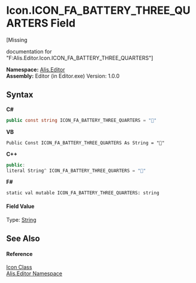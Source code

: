 # Icon.ICON_FA_BATTERY_THREE_QUARTERS Field
 

\[Missing <summary> documentation for "F:Alis.Editor.Icon.ICON_FA_BATTERY_THREE_QUARTERS"\]

**Namespace:**&nbsp;<a href="b150ade4-39de-a232-5f06-d3cdc1b2c538">Alis.Editor</a><br />**Assembly:**&nbsp;Editor (in Editor.exe) Version: 1.0.0

## Syntax

**C#**<br />
``` C#
public const string ICON_FA_BATTERY_THREE_QUARTERS = ""
```

**VB**<br />
``` VB
Public Const ICON_FA_BATTERY_THREE_QUARTERS As String = ""
```

**C++**<br />
``` C++
public:
literal String^ ICON_FA_BATTERY_THREE_QUARTERS = ""
```

**F#**<br />
``` F#
static val mutable ICON_FA_BATTERY_THREE_QUARTERS: string
```


#### Field Value
Type: <a href="https://docs.microsoft.com/dotnet/api/system.string" target="_blank">String</a>

## See Also


#### Reference
<a href="cc0f883c-67f8-f772-c6d7-a60b129f22a7">Icon Class</a><br /><a href="b150ade4-39de-a232-5f06-d3cdc1b2c538">Alis.Editor Namespace</a><br />